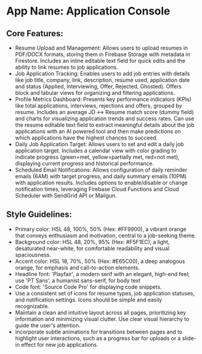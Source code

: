 # **App Name**: Application Console

## Core Features:

- Resume Upload and Management: Allows users to upload resumes in PDF/DOCX formats, storing them in Firebase Storage with metadata in Firestore.  Includes an inline editable text field for quick edits and the ability to link resumes to job applications.
- Job Application Tracking: Enables users to add job entries with details like job title, company, link, description, resume used, application date and status (Applied, Interviewing, Offer, Rejected, Ghosted).  Offers block and tabular views for organizing and filtering applications.
- Profile Metrics Dashboard: Presents key performance indicators (KPIs) like total applications, interviews, rejections and offers, grouped by resume. Includes an average JD ↔ Resume match score (dummy field) and charts for visualizing application trends and success rates. Can use the resume editable text field to extract meaningful details about the job applications with an AI powered tool and then make predictions on which applications have the highest chances to succeed.
- Daily Job Application Target: Allows users to set and edit a daily job application target. Includes a calendar view with color grading to indicate progress (green=met, yellow=partially met, red=not met), displaying current progress and historical performance.
- Scheduled Email Notifications: Allows configuration of daily reminder emails (6AM) with target progress, and daily summary emails (10PM) with application results. Includes options to enable/disable or change notification times, leveraging Firebase Cloud Functions and Cloud Scheduler with SendGrid API or Mailgun.

## Style Guidelines:

- Primary color: HSL 48, 100%, 50% (Hex: #FF9900), a vibrant orange that conveys enthusiasm and motivation, central to a job-seeking theme.
- Background color: HSL 48, 20%, 95% (Hex: #F5F1EC), a light, desaturated near-white, for comfortable readability and visual spaciousness.
- Accent color: HSL 18, 70%, 50% (Hex: #E65C00), a deep analogous orange, for emphasis and call-to-action elements.
- Headline font: 'Playfair', a modern serif with an elegant, high-end feel; use 'PT Sans', a humanist sans-serif, for body text
- Code font: 'Source Code Pro' for displaying code snippets.
- Use a consistent set of icons for resume types, job application statuses, and notification settings. Icons should be simple and easily recognizable.
- Maintain a clean and intuitive layout across all pages, prioritizing key information and minimizing visual clutter. Use clear visual hierarchy to guide the user's attention.
- Incorporate subtle animations for transitions between pages and to highlight user interactions, such as a progress bar for uploads or a slide-in effect for new job applications.
